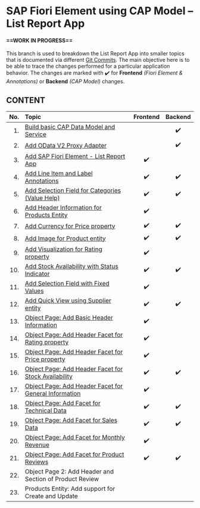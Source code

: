 # SAP Fiori Element using CAP Model – List Report App

#### ==WORK IN PROGRESS==

This branch is used to breakdown the List Report App into smaller topics that is documented via different [Git Commits][commits]. The main objective here is to be able to trace the changes performed for a particular application behavior. The changes are marked with ✔️ for **Frontend** _(Fiori Element & Annotations)_ or **Backend** _(CAP Model)_ changes.

## CONTENT

| No. | Topic | Frontend | Backend |
| ---:|:----- |:--------:|:-------:|
| 1.  | [Build basic CAP Data Model and Service][commit-1] |   | ✔️ |
| 2.  | [Add OData V2 Proxy Adapter][commit-2] |   | ✔️ |
| 3.  | [Add SAP Fiori Element - List Report App][commit-3] | ✔️ |   |
| 4.  | [Add Line Item and Label Annotations][commit-4] | ✔️ | ✔️ |
| 5.  | [Add Selection Field for Categories (Value Help)][commit-5] | ✔️ | ✔️ |
| 6.  | [Add Header Information for Products Entity][commit-6] | ✔️ |   |
| 7.  | [Add Currency for Price property][commit-7] | ✔️ | ✔️ |
| 8.  | [Add Image for Product entity][commit-8] | ✔️ | ✔️ |
| 9.  | [Add Visualization for Rating property][commit-9] | ✔️ |   |
| 10. | [Add Stock Availability with Status Indicator][commit-10] | ✔️ | ✔️ |
| 11. | [Add Selection Field with Fixed Values][commit-11] | ✔️ |   |
| 12. | [Add Quick View using Supplier entity][commit-12] | ✔️ | ✔️ |
| 13. | [Object Page: Add Basic Header Information][commit-13] | ✔️ |   |
| 14. | [Object Page: Add Header Facet for Rating property][commit-14] | ✔️ |   |
| 15. | [Object Page: Add Header Facet for Price property][commit-15] | ✔️ |   |
| 16. | [Object Page: Add Header Facet for Stock Availability][commit-16] | ✔️ | ✔️ |
| 17. | [Object Page: Add Header Facet for General Information][commit-17] | ✔️ |   |
| 18. | [Object Page: Add Facet for Technical Data][commit-18] | ✔️ | ✔️ |
| 19. | [Object Page: Add Facet for Sales Data][commit-19] | ✔️ | ✔️ |
| 20. | [Object Page: Add Facet for Monthly Revenue][commit-20] | ✔️ |   |
| 21. | [Object Page: Add Facet for Product Reviews][commits] | ✔️ | ✔️ |
| 22. | Object Page 2: Add Header and Section of Product Review |   |   |
| 23. | Products Entity: Add support for Create and Update |   |   |

[commits]: ../../commits/demo-list-report
[commit-1]: ../../commit/0baeed6310c132f0765c38288003471153eb205e
[commit-2]: ../../commit/e1e066b31adb313bccf2a9e932b30217cf026556
[commit-3]: ../../commit/b633d7e9177e41710894182d6c6d212d64b31df7
[commit-4]: ../../commit/4b96d0beaa1775e71a63afc41269957233c60ac4
[commit-5]: ../../commit/c6c8c3d9c06480a9439e9390551015c2adc3e80e
[commit-6]: ../../commit/08d130ed4756a07541e87a4e1096226959b1bf9d
[commit-7]: ../../commit/d6c2834ebd1d73680890489157d0ccbfb5dcebf1
[commit-8]: ../../commit/3e7fb97c08dfebf1a1736b7e50d728a0c64f6e59
[commit-9]: ../../commit/7e2de2a040e5c9b811aa4b16ec705f20567cd038
[commit-10]: ../../commit/0d9b70d0b430d6bf32f952d4b546330b151d9819
[commit-11]: ../../commit/68fb7d7a362c851013a1bd2e29bb20e2b73bb419
[commit-12]: ../../commit/71bd15ee2b3558ecbc727aae2696fb0936f26263
[commit-13]: ../../commit/14642a350d5cc60edbe2f1ab9f73d91c3157b67f
[commit-14]: ../../commit/0709c6b689ecc5c9a5eb6836d79a1e3c33c43b46
[commit-15]: ../../commit/ccdb924c02d1ece7c31b42cd8b062406055725dc
[commit-16]: ../../commit/bb6ae95251cc0bba2fcd31bda15c9d29542035f6
[commit-17]: ../../commit/d4c80aa5a7c33c66c985580e16ab2b2df532a04c
[commit-18]: ../../commit/d061fa4239e5e4e15c0483c090bb0377144167af
[commit-19]: ../../commit/99bfa2831b51153ecd97d99bd5b89f311c6bdb06
[commit-20]: ../../commit/f8062a8622ab996420c23f461db1c4fe0c73aff3